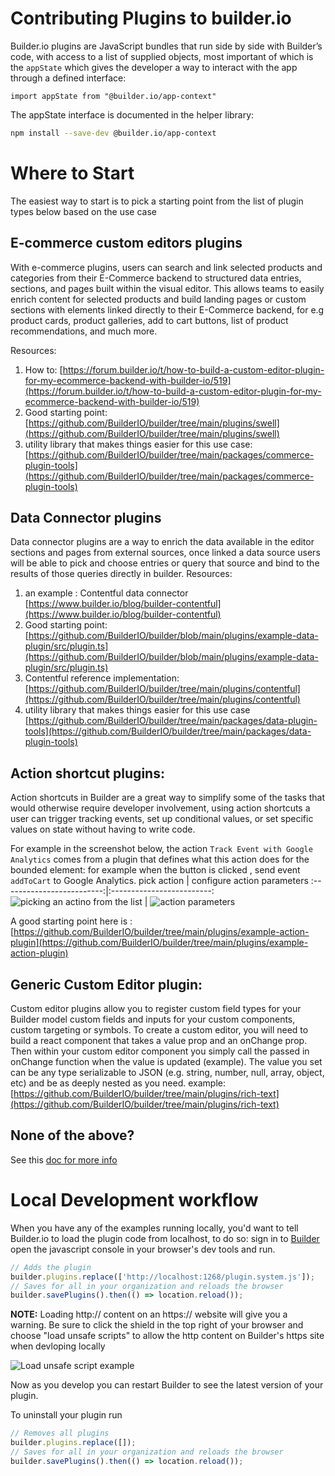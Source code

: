 # Contributing Plugins to builder.io
Builder.io plugins are JavaScript bundles that run side by side with Builder’s code, with access to a list of supplied objects, most important of which is the `appState` which gives the developer a way to interact with the app through a defined interface:

```tsx
import appState from "@builder.io/app-context"
```

The appState interface is documented in the helper library:

```bash
npm install --save-dev @builder.io/app-context
```
# Where to Start

The easiest way to start is to pick a starting point from the list of plugin types below based on the use case

## E-commerce custom editors plugins

With e-commerce plugins, users can search and link selected products and categories from their E-Commerce backend to structured data entries, sections, and pages built within the visual editor. This allows teams to easily enrich content for selected products and build landing pages or custom sections with elements linked directly to their E-Commerce backend, for e.g product cards, product galleries, add to cart buttons, list of product recommendations, and much more.

Resources:
1. How to:  [https://forum.builder.io/t/how-to-build-a-custom-editor-plugin-for-my-ecommerce-backend-with-builder-io/519](https://forum.builder.io/t/how-to-build-a-custom-editor-plugin-for-my-ecommerce-backend-with-builder-io/519)
2. Good starting point: [https://github.com/BuilderIO/builder/tree/main/plugins/swell](https://github.com/BuilderIO/builder/tree/main/plugins/swell)
3. utility library that makes things easier for this use case: [https://github.com/BuilderIO/builder/tree/main/packages/commerce-plugin-tools](https://github.com/BuilderIO/builder/tree/main/packages/commerce-plugin-tools)

## Data Connector plugins

Data connector plugins are a way to enrich the data available in the editor sections and pages from external sources, once linked a data source users will be able to pick and choose entries or query that source and bind to the results of those queries directly in builder.
Resources:

1. an example : Contentful data connector [https://www.builder.io/blog/builder-contentful](https://www.builder.io/blog/builder-contentful)
2. Good starting point: [https://github.com/BuilderIO/builder/blob/main/plugins/example-data-plugin/src/plugin.ts](https://github.com/BuilderIO/builder/blob/main/plugins/example-data-plugin/src/plugin.ts)
3. Contentful reference implementation: [https://github.com/BuilderIO/builder/tree/main/plugins/contentful](https://github.com/BuilderIO/builder/tree/main/plugins/contentful) 
4. utility library that makes things easier for this use case [https://github.com/BuilderIO/builder/tree/main/packages/data-plugin-tools](https://github.com/BuilderIO/builder/tree/main/packages/data-plugin-tools)

## Action shortcut plugins:

Action shortcuts in Builder are a great way to simplify some of the tasks that would otherwise require developer involvement, using action shortcuts a user can trigger tracking events, set up conditional values, or set specific values on state without having to write code.

For example in the screenshot below, the action `Track Event with Google Analytics` comes from a plugin that defines what this action does for the bounded element: for example when the button is clicked , send event `addToCart` to Google Analytics.
        pick action     |  configure action parameters
:-------------------------:|:-------------------------:
![picking an actino from the list](https://user-images.githubusercontent.com/5093430/162526704-0baec86b-06bd-4a97-8aa4-2233e7c6a5b7.png) | ![action parameters](https://user-images.githubusercontent.com/5093430/162527958-266881c3-ec82-4208-a804-d60b64e12c82.png)


A good starting point here is : [https://github.com/BuilderIO/builder/tree/main/plugins/example-action-plugin](https://github.com/BuilderIO/builder/tree/main/plugins/example-action-plugin) 

## Generic Custom Editor plugin:
Custom editor plugins allow you to register custom field types for your Builder model custom fields and inputs for your custom components, custom targeting or symbols.
To create a custom editor, you will need to build a react component that takes a value prop and an onChange prop. Then within your custom editor component you simply call the passed in onChange function when the value is updated (example). The value you set can be any type serializable to JSON (e.g. string, number, null, array, object, etc) and be as deeply nested as you need.
example: [https://github.com/BuilderIO/builder/tree/main/plugins/rich-text](https://github.com/BuilderIO/builder/tree/main/plugins/rich-text)

## None of the above?
See this [doc for more info](https://www.builder.io/c/docs/extending/plugins)


# Local Development workflow
When you have any of the examples running locally, you'd want to tell Builder.io to load the plugin code from localhost, to do so:
sign in to [Builder](https://builder.io) open the javascript console in your browser's dev tools and run.

```js
// Adds the plugin
builder.plugins.replace(['http://localhost:1268/plugin.system.js']);
// Saves for all in your organization and reloads the browser
builder.savePlugins().then(() => location.reload());
```

**NOTE:** Loading http:// content on an https:// website will give you a warning. Be sure to click the shield in the top right of your browser and choose "load unsafe scripts" to allow the http content on Builder's https site when devloping locally

<img alt="Load unsafe script example" src="https://i.stack.imgur.com/uSaLL.png">

Now as you develop you can restart Builder to see the latest version of your plugin.

To uninstall your plugin run

```js
// Removes all plugins
builder.plugins.replace([]);
// Saves for all in your organization and reloads the browser
builder.savePlugins().then(() => location.reload());
```
